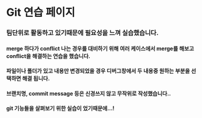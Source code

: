 # Git 연습 페이지
### 팀단위로 활동하고 있기때문에 필요성을 느껴 실습했습니다.
#### merge 하다가 conflict 나는 경우를 대비하기 위해 여러 케이스에서 merge를 해보고 conflict을 해결하는 연습을 했습니다. 
#### 파일이나 폴더가 있고 내용만 변경되었을 경우 디버그창에서 두 내용중 원하는 부분을 선택하면 해결 됩니다.


#### 브랜치명, commit message 등은 신경쓰지 않고 무작위로 작성했습니다..  
#### git 기능들을 살펴보기 위한 실습이 었기때문에...!

